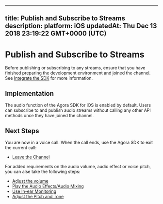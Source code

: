 
---
title: Publish and Subscribe to Streams
description: 
platform: iOS
updatedAt: Thu Dec 13 2018 23:19:22 GMT+0000 (UTC)
---
# Publish and Subscribe to Streams
Before publishing or subscribing to any streams, ensure that you have finished preparing the development environment and joined the channel. See [Integrate the SDK](../../en/Voice/ios_audio.md) for more information.

## Implementation
The audio function of the Agora SDK for iOS is enabled by default. Users can subscribe to and publish audio streams without calling any other API methods once they have joined the channel.

## Next Steps
You are now in a voice call. When the call ends, use the Agora SDK to exit the current call:

* [Leave the Channel](../../en/Voice/leave_ios.md)

For added requirements on the audio volume, audio effect or voice pitch, you can alse take the following steps:

* [Adjust the volume](../../en/Voice/volume_ios_audio.md)
* [Play the Audio Effects/Audio Mixing](../../en/Voice/effect_mixing_ios_audio.md)
* [Use In-ear Monitoring](../../en/Voice/in-ear_ios_audio.md)
* [Adjust the Pitch and Tone](../../en/Voice/voice_effect_ios_audio.md)
